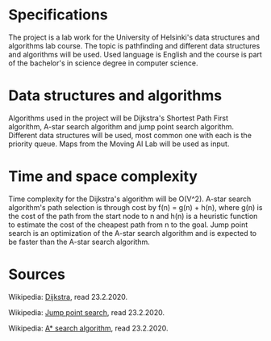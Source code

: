 # Specifications 

The project is a lab work for the University of Helsinki's data structures and algorithms lab course. The topic is pathfinding and different data structures and algorithms will be used. Used language is English and the course is part of the bachelor's in science degree in computer science. 

# Data structures and algorithms 

Algorithms used in the project will be Dijkstra's Shortest Path First algorithm, A-star search algorithm and jump point search algorithm. Different data structures will be used, most common one with each is the priority queue. 
Maps from the Moving AI Lab will be used as input. 

# Time and space complexity 

Time complexity for the Dijkstra's algorithm will be O(V^2). A-star search algorithm's path selection is through cost by f(n) = g(n) + h(n), where g(n) is the cost of the path from the start node to n and h(n) is a heuristic function to estimate the cost of the cheapest path from n to the goal. Jump point search is an optimization of the A-star search algorithm and is expected to be faster than the A-star search algorithm.


# Sources 

Wikipedia: [Dijkstra](https://en.wikipedia.org/wiki/Dijkstra%27s_algorithm), read 23.2.2020. 

Wikipedia: [Jump point search](https://en.wikipedia.org/wiki/Jump_point_search), read 23.2.2020. 

Wikipedia: [A* search algorithm](https://en.wikipedia.org/wiki/A*_search_algorithm), read 23.2.2020. 

